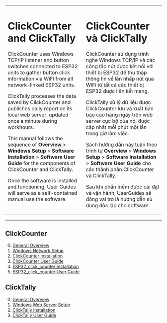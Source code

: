 <table style="border-style: none">
<tr style="border-style: none">
<td valign="top" width="50%" style="border-style: none">

# ClickCounter and ClickTally

ClickCounter uses Windows TCP/IP listener and button switches connected to ESP32 units to gather button click information via WiFi from all network-linked ESP32 units.

ClickTally processes the data saved by ClickCounter and publishes daily report on its local web server, updated once a minute during workhours.

This manual follows the sequence of __Overview__ > __Windows Setup__ > __Software Installation__ > __Software User Guide__ for the components of ClickCounter and ClickTally.

Once the software is installed and functioning, User Guides will serve as a self-contained manual use the software.

</td>
<td valign="top" width="50%" style="border-style: none">

# ClickCounter và ClickTally

ClickCounter sử dụng trình nghe Windows TCP/IP và các công tắc nút được kết nối với thiết bị ESP32 để thu thập thông tin về lần nhấp nút qua WiFi từ tất cả các thiết bị ESP32 được liên kết mạng.

ClickTally xử lý dữ liệu được ClickCounter lưu và xuất bản báo cáo hàng ngày trên web server cục bộ của nó, được cập nhật mỗi phút một lần trong giờ làm việc.

Sách hướng dẫn này tuân theo trình tự __Overview__ > __Windows Setup__ > __Software Installation__ > __Software User Guide__  cho các thành phần ClickCounter và ClickTally.

Sau khi phần mềm được cài đặt và vận hành, UserGuides sẽ đóng vai trò là hướng dẫn sử dụng độc lập cho software.

</td>
</tr>
</table>

---

## ClickCounter

0. [General Overview](ClickCounter/0%20General%20Overview.md)
1. [Windows Network Setup](ClickCounter/1%20Windows%20Network%20Setup.md)
2. [ClickCounter Installation](ClickCounter/2%20ClickCounter%20Installation.md)
3. [ClickCounter User Guide](ClickCounter/3%20ClickCounter%20User%20Guide.md)
4. [ESP32_click_counter Installation](ClickCounter/4%20ESP32_click_counter%20Installation.md)
5. [ESP32_click_counter User Guide](ClickCounter/5%20ESP32_click_counter%20User%20Guide.md)

## ClickTally

0. [General Overview](ClickTally/0%20General%20Overview.md)
1. [Windows Web Server Setup](ClickTally/1%20Windows%20Web%20Server%20Setup.md)
2. [ClickTally Installation](ClickTally/2%20ClickTally%20Installation.md)
3. [ClickTally User Guide](ClickTally/3%20ClickTally%20User%20Guide.md)
